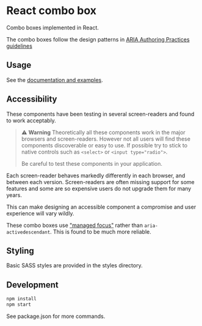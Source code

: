 # React combo box

Combo boxes implemented in React.

The combo boxes follow the design patterns in [ARIA Authoring Practices guidelines][1] 

## Usage

See the [documentation and examples][2].

## Accessibility

These components have been testing in several screen-readers and found to work acceptably.

> :warning: **Warning** Theoretically all these components work in the major
> browsers and screen-readers. However not all users will find these components discoverable
> or easy to use.  If possible try to stick to native controls such as `<select>` or `<input type="radio">`.
>
> Be careful to test these components in your application.

Each screen-reader behaves markedly differently in each browser, and between each version.
Screen-readers are often missing support for some features and some are so expensive
users do not upgrade them for many years.

This can make designing an accessible component a compromise and user experience will
vary wildly.

These combo boxes use ["managed focus"][3] rather than `aria-activedescendant`.  This is found to be
much more reliable.

## Styling

Basic SASS styles are provided in the styles directory.

## Development

```bash
npm install
npm start
```

See package.json for more commands.

[1]: https://w3c.github.io/aria-practices/
[2]: https://citizensadvice.github.io/react-list-boxes
[3]: https://www.w3.org/TR/wai-aria-practices-1.1/#kbd_general_within
